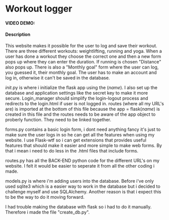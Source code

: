 # Workout logger
#### VIDEO DEMO: <URL HERE>
#### Description

This website makes it possible for the user to log and save their workout. There are three different workouts: weightlifting, running and yoga. When a user has done a workout they choose the correct one and then a new form pops up where they can enter the duration. If running is chosen "Distance" also pops up.
There is also a "Monthly goal" form where the user can log, you guessed it, their monthly goal.
The user has to make an account and log in, otherwise it can't be saved in the database.

_init_.py is where i initialize the flask app using the (_name_). I also set up the database and application settings like the secret key to make it more secure. Login_manager should simplify the login-logout process and redirects to the login.html if user is not logged in. routes (where all my URL's are) is imported at the bottom of this file because the app = flask(_name_) is created in this file and the routes needs to be aware of the app object to proberly function. They need to be linked together.

forms.py contains a basic login form, i dont need anything fancy it's just to make sure the user logs in so he can get all the features when using my website. I use Flask-wtf so i can get extensions that provides useful features that should make it easier and more simple to make web forms. By that i mean i need to do less in the .html files that include forms.

routes.py has all the BACK-END python code for the different URL's on my website. I felt it would be easier to seperate it from all the other coding i made.

models.py is where i'm adding users into the database. Before i've only used sqlite3 which is a easier way to work in the database but i decided to challenge myself and use SQLAlchemy. Another reason is that i expect this to be the way to do it moving forward.

I had trouble making the database with flask so i had to do it manually. Therefore i made the file "create_db.py".
